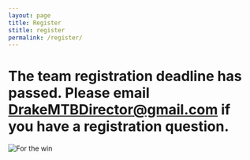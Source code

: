 ```yaml
---
layout: page
title: Register
stitle: register
permalink: /register/
---
```


# The team registration deadline has passed.  Please email DrakeMTBDirector@gmail.com if you have a registration question.

<!--- # So **[please fill out the form ASAP](https://docs.google.com/forms/d/e/1FAIpQLScrVnIS3TWue4NoRjMUxEGnvLBh2BRGhpFtMAneboXCpvljCA/viewform)** Please email <DrakeMTBDirector@gmail.com> if you have any questions about the form.  --->

![For the win]({{site.baseurl}}/images/ftw.jpg)
